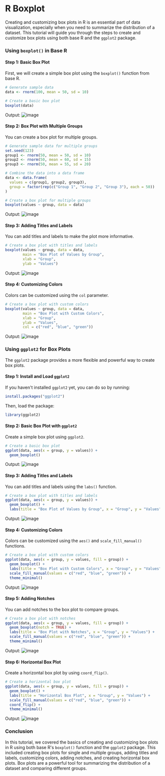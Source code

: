 # R Boxplot

Creating and customizing box plots in R is an essential part of data visualization, especially when you need to summarize the distribution of a dataset. This tutorial will guide you through the steps to create and customize box plots using both base R and the `ggplot2` package.

### Using `boxplot()` in Base R

#### Step 1: Basic Box Plot

First, we will create a simple box plot using the `boxplot()` function from base R.

```r
# Generate sample data
data <- rnorm(100, mean = 50, sd = 10)

# Create a basic box plot
boxplot(data)
```

Output:
![image](https://github.com/Pankaj-Str/R-Programming-Tutorial/assets/36913690/04090250-5b1b-438d-a933-dbd717f8bfb8)


#### Step 2: Box Plot with Multiple Groups

You can create a box plot for multiple groups.

```r
# Generate sample data for multiple groups
set.seed(123)
group1 <- rnorm(50, mean = 50, sd = 10)
group2 <- rnorm(50, mean = 60, sd = 15)
group3 <- rnorm(50, mean = 55, sd = 20)

# Combine the data into a data frame
data <- data.frame(
  values = c(group1, group2, group3),
  group = factor(rep(c("Group 1", "Group 2", "Group 3"), each = 50))
)

# Create a box plot for multiple groups
boxplot(values ~ group, data = data)
```

Output:
![image](https://github.com/Pankaj-Str/R-Programming-Tutorial/assets/36913690/76401fa6-c00b-4d67-a88f-68d0af74ac6f)


#### Step 3: Adding Titles and Labels

You can add titles and labels to make the plot more informative.

```r
# Create a box plot with titles and labels
boxplot(values ~ group, data = data, 
        main = "Box Plot of Values by Group", 
        xlab = "Group", 
        ylab = "Values")
```

Output:
![image](https://github.com/Pankaj-Str/R-Programming-Tutorial/assets/36913690/1f462e1c-b66c-4f9f-abc0-ad1913549dda)


#### Step 4: Customizing Colors

Colors can be customized using the `col` parameter.

```r
# Create a box plot with custom colors
boxplot(values ~ group, data = data, 
        main = "Box Plot with Custom Colors", 
        xlab = "Group", 
        ylab = "Values", 
        col = c("red", "blue", "green"))
```

Output:
![image](https://github.com/Pankaj-Str/R-Programming-Tutorial/assets/36913690/5a31a6e7-6743-40a6-8522-d8f7a417e19d)


### Using `ggplot2` for Box Plots

The `ggplot2` package provides a more flexible and powerful way to create box plots.

#### Step 1: Install and Load `ggplot2`

If you haven't installed `ggplot2` yet, you can do so by running:

```r
install.packages("ggplot2")
```

Then, load the package:

```r
library(ggplot2)
```

#### Step 2: Basic Box Plot with `ggplot2`

Create a simple box plot using `ggplot2`.

```r
# Create a basic box plot
ggplot(data, aes(x = group, y = values)) +
  geom_boxplot()
```

Output:
![image](https://github.com/Pankaj-Str/R-Programming-Tutorial/assets/36913690/e7153d77-2325-4efe-8713-f82c1d38f9e1)


#### Step 3: Adding Titles and Labels

You can add titles and labels using the `labs()` function.

```r
# Create a box plot with titles and labels
ggplot(data, aes(x = group, y = values)) +
  geom_boxplot() +
  labs(title = "Box Plot of Values by Group", x = "Group", y = "Values")
```

Output:
![image](https://github.com/Pankaj-Str/R-Programming-Tutorial/assets/36913690/0fa306ac-a455-4b18-9ce9-91d58f77f79a)


#### Step 4: Customizing Colors

Colors can be customized using the `aes()` and `scale_fill_manual()` functions.

```r
# Create a box plot with custom colors
ggplot(data, aes(x = group, y = values, fill = group)) +
  geom_boxplot() +
  labs(title = "Box Plot with Custom Colors", x = "Group", y = "Values") +
  scale_fill_manual(values = c("red", "blue", "green")) +
  theme_minimal()
```

Output:
![image](https://github.com/Pankaj-Str/R-Programming-Tutorial/assets/36913690/63f950c5-b949-43fd-b6fb-4910d9607dd5)


#### Step 5: Adding Notches

You can add notches to the box plot to compare groups.

```r
# Create a box plot with notches
ggplot(data, aes(x = group, y = values, fill = group)) +
  geom_boxplot(notch = TRUE) +
  labs(title = "Box Plot with Notches", x = "Group", y = "Values") +
  scale_fill_manual(values = c("red", "blue", "green")) +
  theme_minimal()
```

Output:
![image](https://github.com/Pankaj-Str/R-Programming-Tutorial/assets/36913690/4c1740f7-408e-4917-ba91-c69a758b1a84)


#### Step 6: Horizontal Box Plot

Create a horizontal box plot by using `coord_flip()`.

```r
# Create a horizontal box plot
ggplot(data, aes(x = group, y = values, fill = group)) +
  geom_boxplot() +
  labs(title = "Horizontal Box Plot", x = "Group", y = "Values") +
  scale_fill_manual(values = c("red", "blue", "green")) +
  coord_flip() +
  theme_minimal()
```

Output:
![image](https://github.com/Pankaj-Str/R-Programming-Tutorial/assets/36913690/a5ce2a8c-cb19-4446-90f3-f985d8a94c7c)


### Conclusion

In this tutorial, we covered the basics of creating and customizing box plots in R using both base R's `boxplot()` function and the `ggplot2` package. This included creating box plots for single and multiple groups, adding titles and labels, customizing colors, adding notches, and creating horizontal box plots. Box plots are a powerful tool for summarizing the distribution of a dataset and comparing different groups.
